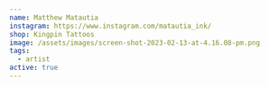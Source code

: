 ```yaml
---
name: Matthew Matautia
instagram: https://www.instagram.com/matautia_ink/
shop: Kingpin Tattoos
image: /assets/images/screen-shot-2023-02-13-at-4.16.08-pm.png
tags:
  - artist
active: true
---
```

